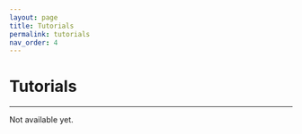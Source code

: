```yaml
---
layout: page
title: Tutorials
permalink: tutorials
nav_order: 4
---
```


# **Tutorials**

***

Not available yet.